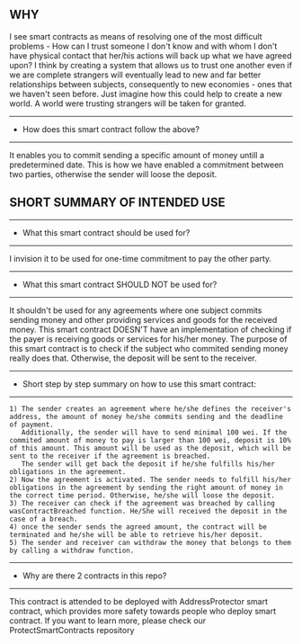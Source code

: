 

WHY
---

I see smart contracts as means of resolving one of the most difficult problems - How can I trust someone I don't know and with whom I don't have physical contact that her/his actions will back up what we have agreed upon?
I think by creating a system that allows us to trust one another even if we are complete strangers will eventually lead to new and far better relationships between subjects, consequently to new economies - ones that we haven't seen before.
Just imagine how this could help to create a new world. A world were trusting strangers will be taken for granted. 

-------------------------------------------------
* How does this smart contract follow the above?
-------------------------------------------------
It enables you to commit sending a specific amount of money untill a predetermined date. This is how we have enabled a commitment between two parties, otherwise the sender will loose the deposit.

SHORT SUMMARY OF INTENDED USE
------------------------------

-----------------------------------------------
* What this smart contract should be used for?
-----------------------------------------------
I invision it to be used for one-time commitment to pay the other party. 

---------------------------------------------------
* What this smart contract SHOULD NOT be used for?
---------------------------------------------------
It shouldn't be used for any agreements where one subject commits sending money and other providing services and goods for the received money. 
This smart contract DOESN'T have an implementation of checking if the payer is receiving goods or services for his/her money.
The purpose of this smart contract is to check if the subject who commited sending money really does that. Otherwise, the deposit will be sent to the receiver.

---------------------------------------------------------------
* Short step by step summary on how to use this smart contract:
----------------------------------------------------------------
	1) The sender creates an agreement where he/she defines the receiver's address, the amount of money he/she commits sending and the deadline of payment.
	   Additionally, the sender will have to send minimal 100 wei. If the commited amount of money to pay is larger than 100 wei, deposit is 10% of this amount. This amount will be used as the deposit, which will be sent to the receiver if the agreement is breached.
	   The sender will get back the deposit if he/she fulfills his/her obligations in the agreement.
	2) Now the agreement is activated. The sender needs to fulfill his/her obligations in the agreement by sending the right amount of money in the correct time period. Otherwise, he/she will loose the deposit. 
	3) The receiver can check if the agreement was breached by calling wasContractBreached function. He/She will received the deposit in the case of a breach.
	4) once the sender sends the agreed amount, the contract will be terminated and he/she will be able to retrieve his/her deposit.
	5) The sender and receiver can withdraw the money that belongs to them by calling a withdraw function.

------------------------------------------------------------------
* Why are there 2 contracts in this repo?
------------------------------------------------------------------
This contract is attended to be deployed with AddressProtector smart contract, which provides more safety towards people who deploy smart contract. If you want to learn more, please check our ProtectSmartContracts repository

